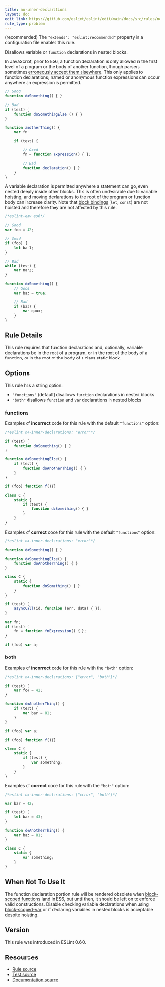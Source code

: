 ```yaml
---
title: no-inner-declarations
layout: doc
edit_link: https://github.com/eslint/eslint/edit/main/docs/src/rules/no-inner-declarations.md
rule_type: problem
---
```




(recommended) The `"extends": "eslint:recommended"` property in a configuration file enables this rule.

Disallows variable or `function` declarations in nested blocks.

In JavaScript, prior to ES6, a function declaration is only allowed in the first level of a program or the body of another function, though parsers sometimes [erroneously accept them elsewhere](https://code.google.com/p/esprima/issues/detail?id=422). This only applies to function declarations; named or anonymous function expressions can occur anywhere an expression is permitted.

```js
// Good
function doSomething() { }

// Bad
if (test) {
    function doSomethingElse () { }
}

function anotherThing() {
    var fn;

    if (test) {

        // Good
        fn = function expression() { };

        // Bad
        function declaration() { }
    }
}
```

A variable declaration is permitted anywhere a statement can go, even nested deeply inside other blocks. This is often undesirable due to variable hoisting, and moving declarations to the root of the program or function body can increase clarity. Note that [block bindings](https://leanpub.com/understandinges6/read#leanpub-auto-block-bindings) (`let`, `const`) are not hoisted and therefore they are not affected by this rule.

```js
/*eslint-env es6*/

// Good
var foo = 42;

// Good
if (foo) {
    let bar1;
}

// Bad
while (test) {
    var bar2;
}

function doSomething() {
    // Good
    var baz = true;

    // Bad
    if (baz) {
        var quux;
    }
}
```

## Rule Details

This rule requires that function declarations and, optionally, variable declarations be in the root of a program, or in the root of the body of a function, or in the root of the body of a class static block.

## Options

This rule has a string option:

* `"functions"` (default) disallows `function` declarations in nested blocks
* `"both"` disallows `function` and `var` declarations in nested blocks

### functions

Examples of **incorrect** code for this rule with the default `"functions"` option:

```js
/*eslint no-inner-declarations: "error"*/

if (test) {
    function doSomething() { }
}

function doSomethingElse() {
    if (test) {
        function doAnotherThing() { }
    }
}

if (foo) function f(){}

class C {
    static {
        if (test) {
            function doSomething() { }
        }
    }
}
```

Examples of **correct** code for this rule with the default `"functions"` option:

```js
/*eslint no-inner-declarations: "error"*/

function doSomething() { }

function doSomethingElse() {
    function doAnotherThing() { }
}

class C {
    static {
        function doSomething() { }
    }
}

if (test) {
    asyncCall(id, function (err, data) { });
}

var fn;
if (test) {
    fn = function fnExpression() { };
}

if (foo) var a;
```

### both

Examples of **incorrect** code for this rule with the `"both"` option:

```js
/*eslint no-inner-declarations: ["error", "both"]*/

if (test) {
    var foo = 42;
}

function doAnotherThing() {
    if (test) {
        var bar = 81;
    }
}

if (foo) var a;

if (foo) function f(){}

class C {
    static {
        if (test) {
            var something;
        }
    }
}
```

Examples of **correct** code for this rule with the `"both"` option:

```js
/*eslint no-inner-declarations: ["error", "both"]*/

var bar = 42;

if (test) {
    let baz = 43;
}

function doAnotherThing() {
    var baz = 81;
}

class C {
    static {
        var something;
    }
}
```

## When Not To Use It

The function declaration portion rule will be rendered obsolete when [block-scoped functions](https://bugzilla.mozilla.org/show_bug.cgi?id=585536) land in ES6, but until then, it should be left on to enforce valid constructions. Disable checking variable declarations when using [block-scoped-var](block-scoped-var) or if declaring variables in nested blocks is acceptable despite hoisting.

## Version

This rule was introduced in ESLint 0.6.0.

## Resources

* [Rule source](https://github.com/eslint/eslint/tree/HEAD/lib/rules/no-inner-declarations.js)
* [Test source](https://github.com/eslint/eslint/tree/HEAD/tests/lib/rules/no-inner-declarations.js)
* [Documentation source](https://github.com/eslint/eslint/tree/HEAD/docs/src/rules/no-inner-declarations.md)
